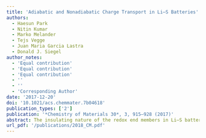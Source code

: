 ```yaml
---
title: 'Adiabatic and Nonadiabatic Charge Transport in Li–S Batteries'
authors:
  - Haesun Park
  - Nitin Kumar
  - Marko Melander
  - Tejs Vegge
  - Juan Maria Garcia Lastra
  - Donald J. Siegel
author_notes:
  - 'Equal contribution'
  - 'Equal contribution'
  - 'Equal contribution'
  - ''
  - ''
  - 'Corresponding Author'
date: '2017-12-20'
doi: '10.1021/acs.chemmater.7b04618'
publication_types: ['2']
publication: '*Chemistry of Materials 30*, 3, 915–928 (2017)'
abstract: The insulating nature of the redox end members in Li–S batteries, α-S and Li2S, has the potential to limit the capacity and efficiency of this emerging energy storage system. Nevertheless, the mechanisms responsible for ionic and electronic transport in these materials remain a matter of debate. The present study clarifies these mechanisms—in both the adiabatic and nonadiabatic charge transfer regimes—by employing a combination of hybrid-functional-based and constrained density functional theory calculations. Charge transfer in Li2S is predicted to be adiabatic, and thus is well-described by conventional DFT methodologies. In sulfur, however, transitions between S8 rings are nonadiabatic. In this case, conventional DFT overestimates charge transfer rates by up to 2 orders of magnitude. Delocalized holes, and to a lesser extent, localized electron polarons, are predicted to be the most mobile electronic charge carriers in α-S; in Li2S, hole polarons dominate. Although all carriers exhibit extremely low equilibrium concentrations, and thus yield negligible contributions to the conductivity, their mobilities are sufficient to enable the sulfur loading targets necessary for high energy densities. Our results highlight the value of methods capable of capturing nonadiabaticity, such as constrained DFT. These techniques are especially important for molecular crystals such as α-S, where longer-range charge transfer events are expected. Combining the present computational results with prior experimental studies, we conclude that low equilibrium carrier concentrations are responsible for sluggish charge transport in α-S and Li2S. Thus, a potential strategy for improving the performance of Li–S batteries is to increase the concentrations of holes in these redox end members.
url_pdf: '/publications/2018_CM.pdf'
---
```

